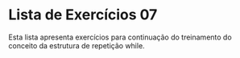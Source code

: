 # Lista de Exercícios 07

Esta lista apresenta exercícios para continuação do treinamento do conceito da estrutura de repetição while.
